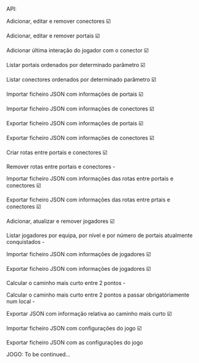 API:

Adicionar, editar e remover conectores ☑️

Adicionar, editar e remover portais ☑️

Adicionar última interação do jogador com o conector ☑️

Listar portais ordenados por determinado parâmetro ☑️

Listar conectores ordenados por determinado parâmetro ☑️ 

Importar ficheiro JSON com informações de portais ☑️

Importar ficheiro JSON com informações de conectores ☑️

Exportar ficheiro JSON com informações de portais ☑️

Exportar ficheiro JSON com informações de conectores ☑️

Criar rotas entre portais e conectores ☑️

Remover rotas entre portais e conectores -

Importar ficheiro JSON com informações das rotas entre portais e conectores ☑️

Exportar ficheiro JSON com informações das rotas entre prtais e conectores ☑️

Adicionar, atualizar e remover jogadores ☑️ 

Listar jogadores por equipa, por nível e por número de portais atualmente conquistados -

Importar ficheiro JSON com informações de jogadores ☑️

Exportar ficheiro JSON com informações de jogadores ☑️

Calcular o caminho mais curto entre 2 pontos -

Calcular o caminho mais curto entre 2 pontos a passar obrigatóriamente num local -

Exportar JSON com informação relativa ao caminho mais curto ☑️

Importar ficheiro JSON com configurações do jogo ☑️

Exportar ficheiro JSON com as configurações do jogo


JOGO:
To be continued...
